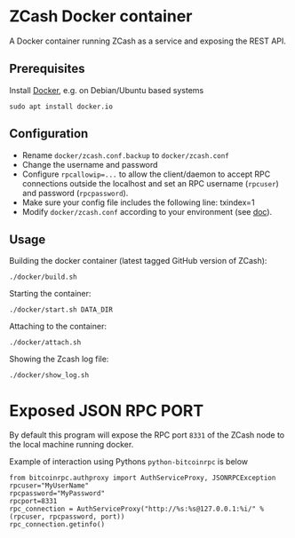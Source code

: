 # ZCash Docker container

A Docker container running ZCash as a service and exposing the REST API.

## Prerequisites

Install [Docker][docker], e.g. on Debian/Ubuntu based systems

    sudo apt install docker.io

## Configuration

- Rename `docker/zcash.conf.backup` to `docker/zcash.conf`
- Change the username and password
- Configure `rpcallowip=...` to allow the client/daemon to accept
RPC connections outside the localhost and set an RPC username (`rpcuser`)
and password (`rpcpassword`).
- Make sure your config file includes the following line:
    txindex=1
- Modify `docker/zcash.conf` according to your environment
(see [doc][zcash-conf]).


## Usage

Building the docker container (latest tagged GitHub version of ZCash):

    ./docker/build.sh

Starting the container:

    ./docker/start.sh DATA_DIR

Attaching to the container:

    ./docker/attach.sh

Showing the Zcash log file:

    ./docker/show_log.sh


# Exposed JSON RPC PORT

By default this program will expose the RPC port `8331` of the ZCash node to the local machine running docker.

Example of interaction using Pythons `python-bitcoinrpc` is below

    from bitcoinrpc.authproxy import AuthServiceProxy, JSONRPCException
    rpcuser="MyUserName"
    rpcpassword="MyPassword"
    rpcport=8331
    rpc_connection = AuthServiceProxy("http://%s:%s@127.0.0.1:%i/" % (rpcuser, rpcpassword, port))
    rpc_connection.getinfo()


[docker]: https://www.docker.com/
[zcash-conf]: https://github.com/zcash/zcash/blob/master/contrib/debian/examples/zcash.conf
